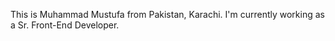This is Muhammad Mustufa from Pakistan, Karachi. I'm currently working as a Sr. Front-End Developer.
